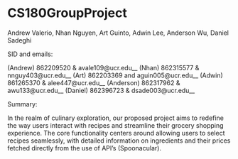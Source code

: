 # CS180GroupProject

Andrew Valerio, Nhan Nguyen, Art Guinto, Adwin Lee, Anderson Wu, Daniel Sadeghi

SID and emails:

(Andrew) 862209520 & avale109@ucr.edu__
(Nhan) 862315577 & nnguy403@ucr.edu__
(Art) 862203369 and aguin005@ucr.edu__
(Adwin) 861265370 & alee447@ucr.edu__
(Anderson) 862317962 & awu133@ucr.edu__
(Daniel) 862396723 & dsade003@ucr.edu__

Summary:

In the realm of culinary exploration, our proposed project aims to redefine the way users interact with recipes and streamline their grocery shopping experience. The core functionality centers around allowing users to select recipes seamlessly, with detailed information on ingredients and their prices fetched directly from the use of API’s (Spoonacular).
